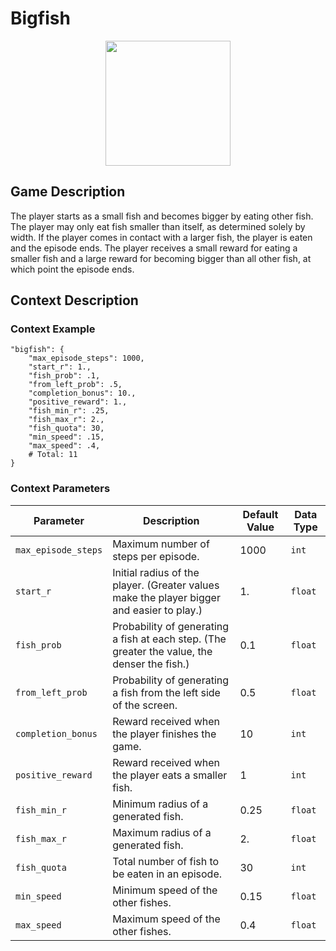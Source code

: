 # Bigfish

<div style="text-align:center">
    <img src="https://raw.githubusercontent.com/openai/procgen/master/screenshots/bigfish.png" width="200px">
</div>

## Game Description
The player starts as a small fish and becomes bigger by eating other fish. The player may only eat fish smaller than itself, as determined solely by width. If the player comes in contact with a larger fish, the player is eaten and the episode ends. The player receives a small reward for eating a smaller fish and a large reward for becoming bigger than all other fish, at which point the episode ends.

## Context Description

### Context Example
```
"bigfish": {
    "max_episode_steps": 1000,
    "start_r": 1.,
    "fish_prob": .1,
    "from_left_prob": .5,
    "completion_bonus": 10.,
    "positive_reward": 1.,
    "fish_min_r": .25,
    "fish_max_r": 2.,
    "fish_quota": 30,
    "min_speed": .15,
    "max_speed": .4,
    # Total: 11
}
```

### Context Parameters
| Parameter | Description | Default Value | Data Type |
|-----------|-------------|---------------|-----------|
|`max_episode_steps`| Maximum number of steps per episode. | 1000 | `int` |
|`start_r`| Initial radius of the player. (Greater values make the player bigger and easier to play.) | 1. | `float` |
|`fish_prob`| Probability of generating a fish at each step. (The greater the value, the denser the fish.) | 0.1 | `float` |
|`from_left_prob`| Probability of generating a fish from the left side of the screen. | 0.5 | `float` |
|`completion_bonus`| Reward received when the player finishes the game. | 10 | `int` |
|`positive_reward`| Reward received when the player eats a smaller fish. | 1 | `int` |
|`fish_min_r`| Minimum radius of a generated fish. | 0.25 | `float` |
|`fish_max_r`| Maximum radius of a generated fish. | 2. | `float` |
|`fish_quota`| Total number of fish to be eaten in an episode. | 30 | `int` |
|`min_speed`| Minimum speed of the other fishes. | 0.15 | `float` |
|`max_speed`| Maximum speed of the other fishes. | 0.4 | `float` |
